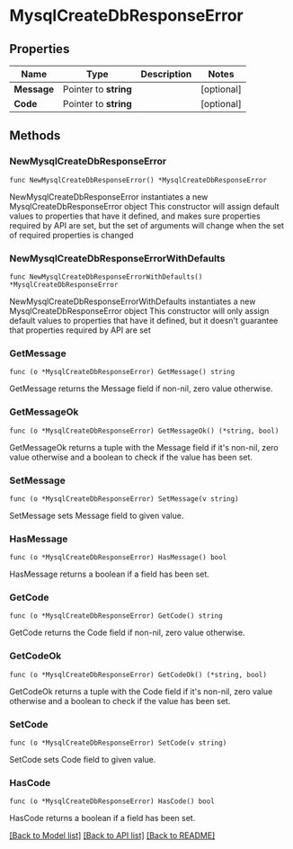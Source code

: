 # MysqlCreateDbResponseError

## Properties

Name | Type | Description | Notes
------------ | ------------- | ------------- | -------------
**Message** | Pointer to **string** |  | [optional] 
**Code** | Pointer to **string** |  | [optional] 

## Methods

### NewMysqlCreateDbResponseError

`func NewMysqlCreateDbResponseError() *MysqlCreateDbResponseError`

NewMysqlCreateDbResponseError instantiates a new MysqlCreateDbResponseError object
This constructor will assign default values to properties that have it defined,
and makes sure properties required by API are set, but the set of arguments
will change when the set of required properties is changed

### NewMysqlCreateDbResponseErrorWithDefaults

`func NewMysqlCreateDbResponseErrorWithDefaults() *MysqlCreateDbResponseError`

NewMysqlCreateDbResponseErrorWithDefaults instantiates a new MysqlCreateDbResponseError object
This constructor will only assign default values to properties that have it defined,
but it doesn't guarantee that properties required by API are set

### GetMessage

`func (o *MysqlCreateDbResponseError) GetMessage() string`

GetMessage returns the Message field if non-nil, zero value otherwise.

### GetMessageOk

`func (o *MysqlCreateDbResponseError) GetMessageOk() (*string, bool)`

GetMessageOk returns a tuple with the Message field if it's non-nil, zero value otherwise
and a boolean to check if the value has been set.

### SetMessage

`func (o *MysqlCreateDbResponseError) SetMessage(v string)`

SetMessage sets Message field to given value.

### HasMessage

`func (o *MysqlCreateDbResponseError) HasMessage() bool`

HasMessage returns a boolean if a field has been set.

### GetCode

`func (o *MysqlCreateDbResponseError) GetCode() string`

GetCode returns the Code field if non-nil, zero value otherwise.

### GetCodeOk

`func (o *MysqlCreateDbResponseError) GetCodeOk() (*string, bool)`

GetCodeOk returns a tuple with the Code field if it's non-nil, zero value otherwise
and a boolean to check if the value has been set.

### SetCode

`func (o *MysqlCreateDbResponseError) SetCode(v string)`

SetCode sets Code field to given value.

### HasCode

`func (o *MysqlCreateDbResponseError) HasCode() bool`

HasCode returns a boolean if a field has been set.


[[Back to Model list]](../README.md#documentation-for-models) [[Back to API list]](../README.md#documentation-for-api-endpoints) [[Back to README]](../README.md)


